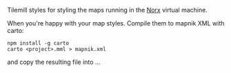 
Tilemill styles for styling the maps running in the [Norx](http://bengler.no/norx) virtual machine.

When you're happy with your map styles. Compile them to mapnik XML with carto:

```
npm install -g carto
carto <project>.mml > mapnik.xml
```

and copy the resulting file into …
